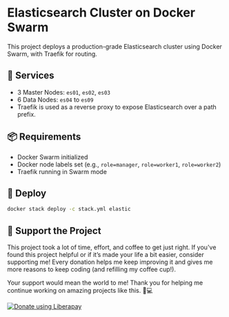 # Elasticsearch Cluster on Docker Swarm

This project deploys a production-grade Elasticsearch cluster using Docker Swarm, with Traefik for routing.

## 🐳 Services

- 3 Master Nodes: `es01`, `es02`, `es03`
- 6 Data Nodes: `es04` to `es09`
- Traefik is used as a reverse proxy to expose Elasticsearch over a path prefix.

## 📦 Requirements

- Docker Swarm initialized
- Docker node labels set (e.g., `role=manager`, `role=worker1`, `role=worker2`)
- Traefik running in Swarm mode

## 🚀 Deploy

```bash
docker stack deploy -c stack.yml elastic
```

## 💖 Support the Project
This project took a lot of time, effort, and coffee to get just right. If you've found this project helpful or if it’s made your life a bit easier, consider supporting me! Every donation helps me keep improving it and gives me more reasons to keep coding (and refilling my coffee cup!).

Your support would mean the world to me! Thank you for helping me continue working on amazing projects like this. 🙌💻

<script src="https://liberapay.com/swarmhunter/widgets/button.js"></script>
<noscript><a href="https://liberapay.com/swarmhunter/donate"><img alt="Donate using Liberapay" src="https://liberapay.com/assets/widgets/donate.svg"></a></noscript>